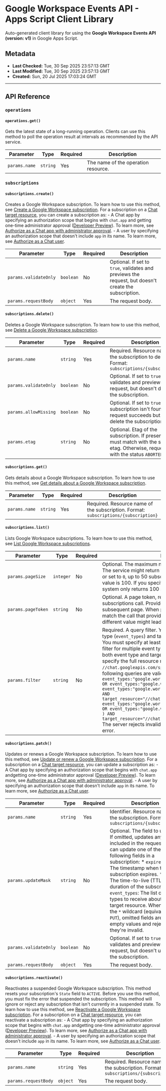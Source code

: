 # Google Workspace Events API - Apps Script Client Library

Auto-generated client library for using the **Google Workspace Events API (version: v1)** in Google Apps Script.

## Metadata

- **Last Checked:** Tue, 30 Sep 2025 23:57:13 GMT
- **Last Modified:** Tue, 30 Sep 2025 23:57:13 GMT
- **Created:** Sun, 20 Jul 2025 17:03:24 GMT



---

## API Reference

### `operations`

#### `operations.get()`

Gets the latest state of a long-running operation. Clients can use this method to poll the operation result at intervals as recommended by the API service.

| Parameter | Type | Required | Description |
|---|---|---|---|
| `params.name` | `string` | Yes | The name of the operation resource. |

### `subscriptions`

#### `subscriptions.create()`

Creates a Google Workspace subscription. To learn how to use this method, see [Create a Google Workspace subscription](https://developers.google.com/workspace/events/guides/create-subscription). For a subscription on a [Chat target resource](https://developers.google.com/workspace/events/guides/events-chat), you can create a subscription as: - A Chat app by specifying an authorization scope that begins with `chat.app` and getting one-time administrator approval ([Developer Preview](https://developers.google.com/workspace/preview)). To learn more, see [Authorize as a Chat app with administrator approval](https://developers.google.com/workspace/chat/authenticate-authorize-chat-app). - A user by specifying an authorization scope that doesn't include `app` in its name. To learn more, see [Authorize as a Chat user](https://developers.google.com/workspace/chat/authenticate-authorize-chat-user).

| Parameter | Type | Required | Description |
|---|---|---|---|
| `params.validateOnly` | `boolean` | No | Optional. If set to `true`, validates and previews the request, but doesn't create the subscription. |
| `params.requestBody` | `object` | Yes | The request body. |

#### `subscriptions.delete()`

Deletes a Google Workspace subscription. To learn how to use this method, see [Delete a Google Workspace subscription](https://developers.google.com/workspace/events/guides/delete-subscription).

| Parameter | Type | Required | Description |
|---|---|---|---|
| `params.name` | `string` | Yes | Required. Resource name of the subscription to delete. Format: `subscriptions/{subscription}` |
| `params.validateOnly` | `boolean` | No | Optional. If set to `true`, validates and previews the request, but doesn't delete the subscription. |
| `params.allowMissing` | `boolean` | No | Optional. If set to `true` and the subscription isn't found, the request succeeds but doesn't delete the subscription. |
| `params.etag` | `string` | No | Optional. Etag of the subscription. If present, it must match with the server's etag. Otherwise, request fails with the status `ABORTED`. |

#### `subscriptions.get()`

Gets details about a Google Workspace subscription. To learn how to use this method, see [Get details about a Google Workspace subscription](https://developers.google.com/workspace/events/guides/get-subscription).

| Parameter | Type | Required | Description |
|---|---|---|---|
| `params.name` | `string` | Yes | Required. Resource name of the subscription. Format: `subscriptions/{subscription}` |

#### `subscriptions.list()`

Lists Google Workspace subscriptions. To learn how to use this method, see [List Google Workspace subscriptions](https://developers.google.com/workspace/events/guides/list-subscriptions).

| Parameter | Type | Required | Description |
|---|---|---|---|
| `params.pageSize` | `integer` | No | Optional. The maximum number of subscriptions to return. The service might return fewer than this value. If unspecified or set to `0`, up to 50 subscriptions are returned. The maximum value is 100. If you specify a value more than 100, the system only returns 100 subscriptions. |
| `params.pageToken` | `string` | No | Optional. A page token, received from a previous list subscriptions call. Provide this parameter to retrieve the subsequent page. When paginating, the filter value should match the call that provided the page token. Passing a different value might lead to unexpected results. |
| `params.filter` | `string` | No | Required. A query filter. You can filter subscriptions by event type (`event_types`) and target resource (`target_resource`). You must specify at least one event type in your query. To filter for multiple event types, use the `OR` operator. To filter by both event type and target resource, use the `AND` operator and specify the full resource name, such as `//chat.googleapis.com/spaces/{space}`. For example, the following queries are valid: ``` event_types:"google.workspace.chat.membership.v1.updated" OR event_types:"google.workspace.chat.message.v1.created" event_types:"google.workspace.chat.message.v1.created" AND target_resource="//chat.googleapis.com/spaces/{space}" ( event_types:"google.workspace.chat.membership.v1.updated" OR event_types:"google.workspace.chat.message.v1.created" ) AND target_resource="//chat.googleapis.com/spaces/{space}" ``` The server rejects invalid queries with an `INVALID_ARGUMENT` error. |

#### `subscriptions.patch()`

Updates or renews a Google Workspace subscription. To learn how to use this method, see [Update or renew a Google Workspace subscription](https://developers.google.com/workspace/events/guides/update-subscription). For a subscription on a [Chat target resource](https://developers.google.com/workspace/events/guides/events-chat), you can update a subscription as: - A Chat app by specifying an authorization scope that begins with `chat.app` andgetting one-time administrator approval ([Developer Preview](https://developers.google.com/workspace/preview)). To learn more, see [Authorize as a Chat app with administrator approval](https://developers.google.com/workspace/chat/authenticate-authorize-chat-app). - A user by specifying an authorization scope that doesn't include `app` in its name. To learn more, see [Authorize as a Chat user](https://developers.google.com/workspace/chat/authenticate-authorize-chat-user).

| Parameter | Type | Required | Description |
|---|---|---|---|
| `params.name` | `string` | Yes | Identifier. Resource name of the subscription. Format: `subscriptions/{subscription}` |
| `params.updateMask` | `string` | No | Optional. The field to update. If omitted, updates any fields included in the request. You can update one of the following fields in a subscription: * `expire_time`: The timestamp when the subscription expires. * `ttl`: The time-to-live (TTL) or duration of the subscription. * `event_types`: The list of event types to receive about the target resource. When using the `*` wildcard (equivalent to `PUT`), omitted fields are set to empty values and rejected if they're invalid. |
| `params.validateOnly` | `boolean` | No | Optional. If set to `true`, validates and previews the request, but doesn't update the subscription. |
| `params.requestBody` | `object` | Yes | The request body. |

#### `subscriptions.reactivate()`

Reactivates a suspended Google Workspace subscription. This method resets your subscription's `State` field to `ACTIVE`. Before you use this method, you must fix the error that suspended the subscription. This method will ignore or reject any subscription that isn't currently in a suspended state. To learn how to use this method, see [Reactivate a Google Workspace subscription](https://developers.google.com/workspace/events/guides/reactivate-subscription). For a subscription on a [Chat target resource](https://developers.google.com/workspace/events/guides/events-chat), you can reactivate a subscription as: - A Chat app by specifying an authorization scope that begins with `chat.app` andgetting one-time administrator approval ([Developer Preview](https://developers.google.com/workspace/preview)). To learn more, see [Authorize as a Chat app with administrator approval](https://developers.google.com/workspace/chat/authenticate-authorize-chat-app). - A user by specifying an authorization scope that doesn't include `app` in its name. To learn more, see [Authorize as a Chat user](https://developers.google.com/workspace/chat/authenticate-authorize-chat-user).

| Parameter | Type | Required | Description |
|---|---|---|---|
| `params.name` | `string` | Yes | Required. Resource name of the subscription. Format: `subscriptions/{subscription}` |
| `params.requestBody` | `object` | Yes | The request body. |